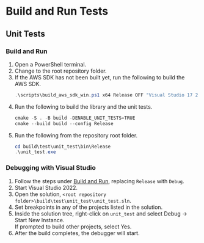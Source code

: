 # Build and Run Tests

## Unit Tests

### Build and Run
1. Open a PowerShell terminal.
2. Change to the root repository folder.
3. If the AWS SDK has not been built yet, run the following to build the AWS SDK.
   ```PowerShell
   .\scripts\build_aws_sdk_win.ps1 x64 Release OFF "Visual Studio 17 2022"
   ```
4. Run the following to build the library and the unit tests.
   ```PowerShell
   cmake -S . -B build -DENABLE_UNIT_TESTS=TRUE
   cmake --build build --config Release
   ```
5. Run the following from the repository root folder.
   ```PowerShell
   cd build\test\unit_test\bin\Release
   .\unit_test.exe
   ```

### Debugging with Visual Studio
1. Follow the steps under [Build and Run](#build-and-run), replacing `Release` with `Debug`.
2. Start Visual Studio 2022.
3. Open the solution, `<root repository folder>\build\test\unit_test\unit_test.sln`.
4. Set breakpoints in any of the projects listed in the solution.
5. Inside the solution tree, right-click on `unit_test` and select Debug -> Start New Instance.<br>If prompted to build other projects, select Yes.
6. After the build completes, the debugger will start.
